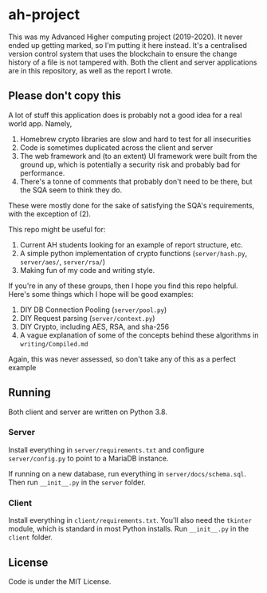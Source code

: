 # ah-project

This was my Advanced Higher computing project (2019-2020). It never ended up getting marked, so I'm putting it here instead. It's a centralised version control system that uses the blockchain to ensure the change history of a file is not tampered with. Both the client and server applications are in this repository, as well as the report I wrote.

## Please don't copy this

A lot of stuff this application does is probably not a good idea for a real world app. Namely,

1. Homebrew crypto libraries are slow and hard to test for all insecurities
2. Code is sometimes duplicated across the client and server
3. The web framework and (to an extent) UI framework were built from the ground up, which is potentially a security risk and probably bad for performance.
4. There's a tonne of comments that probably don't need to be there, but the SQA seem to think they do.

These were mostly done for the sake of satisfying the SQA's requirements, with the exception of (2).

This repo might be useful for:

1. Current AH students looking for an example of report structure, etc.
2. A simple python implementation of crypto functions (`server/hash.py`, `server/aes/`, `server/rsa/`)
3. Making fun of my code and writing style.

If you're in any of these groups, then I hope you find this repo helpful. Here's some things which I hope will be good examples:

1. DIY DB Connection Pooling (`server/pool.py`)
2. DIY Request parsing (`server/context.py`)
3. DIY Crypto, including AES, RSA, and sha-256
4. A vague explanation of some of the concepts behind these algorithms in `writing/Compiled.md`

Again, this was never assessed, so don't take any of this as a perfect example

## Running

Both client and server are written on Python 3.8.

### Server

Install everything in `server/requirements.txt` and configure `server/config.py` to point to a MariaDB instance.

If running on a new database, run everything in `server/docs/schema.sql`. Then run `__init__.py` in the `server` folder.

### Client

Install everything in `client/requirements.txt`. You'll also need the `tkinter` module, which is standard in most Python installs.
Run `__init__.py` in the `client` folder.

## License

Code is under the MIT License.